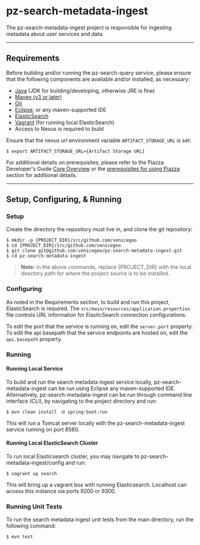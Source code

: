 # pz-search-metadata-ingest

The pz-search-metadata-ingest project is responsible for ingesting metadata about user services and data.

***
## Requirements
Before building and/or running the pz-search-query service, please ensure that the following components are available and/or installed, as necessary:
- [Java](http://www.oracle.com/technetwork/java/javase/downloads/index.html) (JDK for building/developing, otherwise JRE is fine)
- [Maven (v3 or later)](https://maven.apache.org/install.html)
- [Git](https://git-scm.com/book/en/v2/Getting-Started-Installing-Git)
- [Eclipse](https://www.eclipse.org/downloads/), or any maven-supported IDE
- [ElasticSearch](https://www.elastic.co/)
- [Vagrant](https://www.vagrantup.com/docs/installation/) (for running local ElasticSearch)
- Access to Nexus is required to build

Ensure that the nexus url environment variable `ARTIFACT_STORAGE_URL` is set:

	$ export ARTIFACT_STORAGE_URL={Artifact Storage URL}
	
For additional details on prerequisites, please refer to the Piazza Developer's Guide [Core Overview](https://github.com/venicegeo/pz-docs/blob/master/documents/devguide/02-pz-core.md) or the [prerequisites for using Piazza](https://github.com/venicegeo/pz-docs/blob/master/documents/devguide/03-jobs.md) section for additional details.

***
## Setup, Configuring, & Running
### Setup
Create the directory the repository must live in, and clone the git repository:

    $ mkdir -p {PROJECT_DIR}/src/github.com/venicegeo	
	$ cd {PROJECT_DIR}/src/github.com/venicegeo
    $ git clone git@github.com:venicegeo/pz-search-metadata-ingest.git
    $ cd pz-search-metadata-ingest

>__Note:__ In the above commands, replace {PROJECT_DIR} with the local directory path for where the project source is to be installed.

### Configuring
As noted in the Requirements section, to build and run this project, ElasticSearch is required. The `src/main/resources/application.properties` file controls URL information for ElasticSearch connection configurations.

To edit the port that the service is running on, edit the `server.port` property. <br/>
To edit the api basepath that the service endpoints are hosted on, edit the `api.basepath` property.

### Running
#### Running Local Service
To build and run the search metadata ingest service locally, pz-search-metadata-ingest can be run using Eclipse any maven-supported IDE. Alternatively, pz-search-metadata-ingest can be run through command line interface (CLI), by navigating to the project directory and run:

	$ mvn clean install -U spring-boot:run

This will run a Tomcat server locally with the pz-search-metadata-ingest service running on port 8580.

#### Running Local ElasticSearch Cluster
To run local Elasticsearch cluster, you may navigate to pz-search-metadata-ingest/config and run:

	$ vagrant up search

This will bring up a vagrant box with running Elasticsearch. Localhost can access this instance via ports 9200 or 9300.

### Running Unit Tests

To run the search metadata ingest unit tests from the main directory, run the following command:

	$ mvn test

